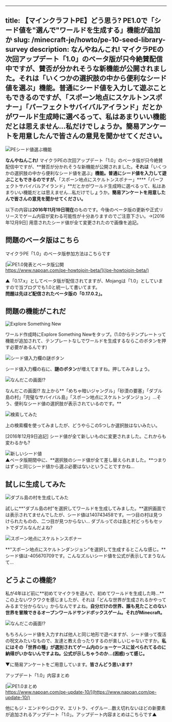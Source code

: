 
---
title: 【マインクラフトPE】どう思う? PE1.0で「シード値を"選んで"ワールドを生成する」機能が追加か
slug: /minecraft-je/howto/pe-10-seed-library-survey
description: なんやねんこれ! マイクラPEの次回アップデート「1.0」のベータ版が只今絶賛配信中ですが、賛否が分かれそうな新機能が公開されました。それは「いくつかの選択肢の中から便利なシード値を選ぶ」機能。普通にシード値を入力して遊ぶこともできるのですが、「スポーン地点にスケルトンスポナー」「パーフェクトサバイバルアイランド」だとかがワールド生成時に選べるって、私はあまりいい機能だとは思えません…私だけでしょうか。簡易アンケートを用意したんで皆さんの意見を聞かせてください。
---

![PEシード値選ぶ機能](https://cdn-ak.f.st-hatena.com/images/fotolife/s/sasigume/20210208/20210208105003.png)

**なんやねんこれ!** マイクラPEの次回アップデート「1.0」のベータ版が只今絶賛配信中ですが、**賛否が分かれそうな新機能が公開されました。**それは**「いくつかの選択肢の中から便利なシード値を選ぶ」**機能。普通にシード値を入力して遊ぶこともできるのですが、**「スポーン地点にスケルトンスポナー」****「パーフェクトサバイバルアイランド」**だとかがワールド生成時に選べるって、私はあまりいい機能だとは思えません…私だけでしょうか。**簡易アンケートを用意したんで皆さんの意見を聞かせてください。**

以下の内容は**2016年11月19日現在**のものです。今後のベータ版の更新や正式リリースでゲーム内容が変わる可能性が十分ありますのでご注意下さい。→\[2016年12月9日\] 用意されたシード値が全て変更されたので画像を追記。

## 問題のベータ版はこちら

マイクラPE「1.0」のベータ版参加方法はこちらです

[![PE1.0発表とベータ版公開](https://cdn-ak.f.st-hatena.com/images/fotolife/s/sasigume/20210208/20210208102547.png)  
https://www.napoan.com/pe-howtojoin-beta/](/pe-howtojoin-beta/)

▲「0.17.x」としてベータ版が配信されてますが、Mojangは「1.0」としていますので当ブログでも1.0と統一して書いてます。  
**問題は先ほど配信されたベータ版の「0.17.0.2」。**

## 問題の機能がこれだ

![Explore Something New](https://cdn-ak.f.st-hatena.com/images/fotolife/s/sasigume/20210208/20210208122746.png)

ワールド作成時にExplore Something Newをタップ。(1.0からテンプレートって機能が追加されて、テンプレートなしでワールドを生成するならこのボタンを押す必要があるんです)

![シード値入力欄の謎ボタン](https://cdn-ak.f.st-hatena.com/images/fotolife/s/sasigume/20210208/20210208122716.png)

シード値入力欄の右に、**謎のボタン**が増えてますね。押してみましょう。

![なんだこの画面!?](https://cdn-ak.f.st-hatena.com/images/fotolife/s/sasigume/20210208/20210208112819.png)

なんだこの画面!? 左上から**「めちゃ暗いジャングル」「砂漠の要塞」「ダブル島の村」「完璧なサバイバル島」「スポーン地点にスケルトンダンジョン」…そう、便利なシード値の選択肢が表示されているのです。**

![検索してみた](https://cdn-ak.f.st-hatena.com/images/fotolife/s/sasigume/20210208/20210208112825.png)

上の検索欄を使ってみましたが、どうやらこの5つしか選択肢はないみたい。

\[2016年12月9日追記\] シード値が全て新しいものに変更されました。これからも変わるかも?

![新しいシード値](https://cdn-ak.f.st-hatena.com/images/fotolife/s/sasigume/20210208/20210208112828.png)  
▲ベータ版期間中に、**選択肢のシード値が全て差し替えられました。**つまりはずっと同じシード値から選ぶ必要はないということですかね…

## 試しに生成してみた

![ダブル島の村を生成してみた](https://cdn-ak.f.st-hatena.com/images/fotolife/s/sasigume/20210208/20210208091119.png)

試しに**“ダブル島の村”を選択してワールドを生成してみました。**選択画面では表示されてませんでしたが、シード値は140743458です。一つ目の村は見つけられたものの、二つ目が見つからない… ダブルってのは島と村どっちもセットでダブルなんだよね?

![スポーン地点にスケルトンスポナー](https://cdn-ak.f.st-hatena.com/images/fotolife/s/sasigume/20210208/20210208121450.png)

**“スポーン地点にスケルトンダンジョン”を選択して生成するとこんな感じ。**シード値は\-405670709です。こんなズルいシード値を公式が表示してまうなんて…

## どうよこの機能?

私が4年ほど前に**初めてマイクラを遊んで、初めてワールドを生成した時…**この上ないワクワクを感じましたが、それは「どんな世界が生成されるかやってみるまで分からない」からなんですよね。**自分だけの世界、誰も見たことのない世界を冒険できるオープンワールドサンドボックスゲーム。それがMinecraft。**

![なんだこの画面!?](https://cdn-ak.f.st-hatena.com/images/fotolife/s/sasigume/20210208/20210208112819.png)

もちろんシード値を入力すれば他人と同じ地形で遊べますが、シード値って復活の呪文みたいなもので、友達と教え合ったりするのが楽しいじゃないですか。**私にはその「世界の種」が選別されてゲーム内のショーケースに並べられてるのに納得がいかないんですよね。公式が示しちゃうのか…(困惑)って感じ。**

▼に簡易アンケートをご用意しています。**皆さんどう思います?**

アップデート「1.0」内容まとめ

[![PE1.0まとめ](https://cdn-ak.f.st-hatena.com/images/fotolife/s/sasigume/20210208/20210208105344.png)  
https://www.napoan.com/pe-update-10/](https://www.napoan.com/pe-update-10/)

他にもジ・エンドやシロクマ、エリトラ、イグルー…数え切れないほどの新要素が追加されるアップデート「1.0」。アップデート内容まとめはこちらです▲
